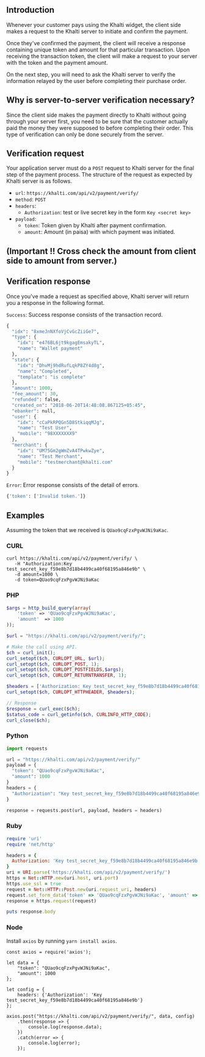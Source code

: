 ## Introduction
Whenever your customer pays using the Khalti widget, the client side
makes a request to the Khalti server to initiate and confirm the
payment.

Once they've confirmed the payment, the client will receive a response
containing unique token and amount for that particular transaction.
Upon receiving the transaction token, the client will make a request
to your server with the token and the payment amount.

On the next step, you will need to ask the Khalti server to verify the
information relayed by the user before completing their purchase
order.


## Why is server-to-server verification necessary?
Since the client side makes the payment directly to Khalti without
going through your server first, you need to be sure that the customer
actually paid the money they were supposed to before completing their
order. This type of verification can only be done securely from the
server.


## Verification request
Your application server must do a `POST` request to Khalti server for
the final step of the payment process. The structure of the request as
expected by Khalti server is as follows.

- `url`: `https://khalti.com/api/v2/payment/verify/`
- `method`: `POST`
- `headers`:
	- `Authorization`: test or live secret key in the form `Key <secret key>`
- `payload`:
	- `token`: Token given by Khalti after payment confirmation.
	- `amount`: Amount (in paisa) with which payment was initiated. 
## (Important !! Cross check the amount from client side to amount from server.)


## Verification response
Once you've made a request as specified above, Khalti server will
return you a response in the following format.

`Success`: Success response consists of the transaction record.

```python
{
  "idx": "8xmeJnNXfoVjCvGcZiiGe7",
  "type": {
    "idx": "e476BL6jt9kgagEmsakyTL",
    "name": "Wallet payment"
  },
  "state": {
    "idx": "DhvMj9hdRufLqkP8ZY4d8g",
    "name": "Completed",
    "template": "is complete"
  },
  "amount": 1000,
  "fee_amount": 30,
  "refunded": false,
  "created_on": "2018-06-20T14:48:08.867125+05:45",
  "ebanker": null,
  "user": {
    "idx": "cCaPkRPQGn5D8StkiqqMJg",
    "name": "Test User",
    "mobile": "98XXXXXXX9"
  },
  "merchant": {
    "idx": "UM75Gm2gWmZvA4TPwkwZye",
    "name": "Test Merchant",
    "mobile": "testmerchant@khalti.com"
  }
}
```

`Error`: Error response consists of the detail of errors.

```python
{'token': ['Invalid token.']}
```

## Examples
Assuming the token that we received is `QUao9cqFzxPgvWJNi9aKac`.

### CURL

```curl
curl https://khalti.com/api/v2/payment/verify/ \
   -H "Authorization:Key test_secret_key_f59e8b7d18b4499ca40f68195a846e9b" \
   -d amount=1000 \
   -d token=QUao9cqFzxPgvWJNi9aKac
```

### PHP
```php
$args = http_build_query(array(
    'token' => 'QUao9cqFzxPgvWJNi9aKac',
    'amount'  => 1000
));

$url = "https://khalti.com/api/v2/payment/verify/";

# Make the call using API.
$ch = curl_init();
curl_setopt($ch, CURLOPT_URL, $url);
curl_setopt($ch, CURLOPT_POST, 1);
curl_setopt($ch, CURLOPT_POSTFIELDS,$args);
curl_setopt($ch, CURLOPT_RETURNTRANSFER, 1);

$headers = ['Authorization: Key test_secret_key_f59e8b7d18b4499ca40f68195a846e9b'];
curl_setopt($ch, CURLOPT_HTTPHEADER, $headers);

// Response
$response = curl_exec($ch);
$status_code = curl_getinfo($ch, CURLINFO_HTTP_CODE);
curl_close($ch);

```

### Python

```python
import requests

url = "https://khalti.com/api/v2/payment/verify/"
payload = {
  "token": "QUao9cqFzxPgvWJNi9aKac",
  "amount": 1000
}
headers = {
  "Authorization": "Key test_secret_key_f59e8b7d18b4499ca40f68195a846e9b"
}

response = requests.post(url, payload, headers = headers)
```

### Ruby

```ruby
require 'uri'
require 'net/http'

headers = {
  Authorization: 'Key test_secret_key_f59e8b7d18b4499ca40f68195a846e9b'
}
uri = URI.parse('https://khalti.com/api/v2/payment/verify/')
https = Net::HTTP.new(uri.host, uri.port)
https.use_ssl = true
request = Net::HTTP::Post.new(uri.request_uri, headers)
request.set_form_data('token' => 'QUao9cqFzxPgvWJNi9aKac', 'amount' => 1000)
response = https.request(request)

puts response.body
```

### Node

Install `axios` by running `yarn install axios`.

```nodejs
const axios = require('axios');

let data = {
    "token": "QUao9cqFzxPgvWJNi9aKac",
    "amount": 1000
};

let config = {
    headers: {'Authorization': 'Key test_secret_key_f59e8b7d18b4499ca40f68195a846e9b'}
};

axios.post("https://khalti.com/api/v2/payment/verify/", data, config)
    .then(response => {
        console.log(response.data);
    })
    .catch(error => {
        console.log(error);
    });
```
